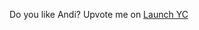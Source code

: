 Do you like Andi? Upvote me on [Launch YC](https://www.ycombinator.com/launches/JC8-andi-making-search-fun-factual-and-interesting)
